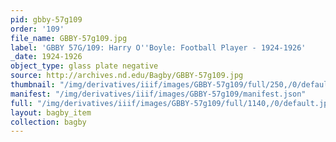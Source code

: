 ```yaml
---
pid: gbby-57g109
order: '109'
file_name: GBBY-57g109.jpg
label: 'GBBY 57G/109: Harry O''Boyle: Football Player - 1924-1926'
_date: 1924-1926
object_type: glass plate negative
source: http://archives.nd.edu/Bagby/GBBY-57g109.jpg
thumbnail: "/img/derivatives/iiif/images/GBBY-57g109/full/250,/0/default.jpg"
manifest: "/img/derivatives/iiif/images/GBBY-57g109/manifest.json"
full: "/img/derivatives/iiif/images/GBBY-57g109/full/1140,/0/default.jpg"
layout: bagby_item
collection: bagby
---
```

